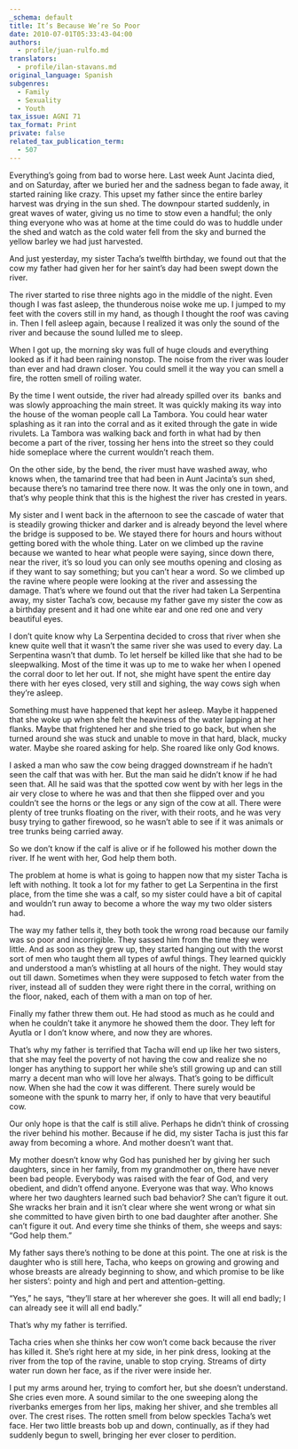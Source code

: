 ```yaml
---
_schema: default
title: It’s Because We’re So Poor
date: 2010-07-01T05:33:43-04:00
authors:
  - profile/juan-rulfo.md
translators:
  - profile/ilan-stavans.md
original_language: Spanish
subgenres:
  - Family
  - Sexuality
  - Youth
tax_issue: AGNI 71
tax_format: Print
private: false
related_tax_publication_term:
  - 507
---
```

Everything’s going from bad to worse here. Last week Aunt Jacinta died, and on Saturday, after we buried her and the sadness began to fade away, it started raining like crazy. This upset my father since the entire barley harvest was drying in the sun shed. The downpour started suddenly, in great waves of water, giving us no time to stow even a handful; the only thing everyone who was at home at the time could do was to huddle under the shed and watch as the cold water fell from the sky and burned the yellow barley we had just harvested.

And just yesterday, my sister Tacha’s twelfth birthday, we found out that the cow my father had given her for her saint’s day had been swept down the river.

The river started to rise three nights ago in the middle of the night. Even though I was fast asleep, the thunderous noise woke me up. I jumped to my feet with the covers still in my hand, as though I thought the roof was caving in. Then I fell asleep again, because I realized it was only the sound of the river and because the sound lulled me to sleep.

When I got up, the morning sky was full of huge clouds and everything looked as if it had been raining nonstop. The noise from the river was louder than ever and had drawn closer. You could smell it the way you can smell a fire, the rotten smell of roiling water.

By the time I went outside, the river had already spilled over its&nbsp; banks and was slowly approaching the main street. It was quickly making its way into the house of the woman people call La Tambora. You could hear water splashing as it ran into the corral and as it exited through the gate in wide rivulets. La Tambora was walking back and forth in what had by then become a part of the river, tossing her hens into the street so they could hide someplace where the current wouldn’t reach them.

On the other side, by the bend, the river must have washed away, who knows when, the tamarind tree that had been in Aunt Jacinta’s sun shed, because there’s no tamarind tree there now. It was the only one in town, and that’s why people think that this is the highest the river has crested in years.

My sister and I went back in the afternoon to see the cascade of water that is steadily growing thicker and darker and is already beyond the level where the bridge is supposed to be. We stayed there for hours and hours without getting bored with the whole thing. Later on we climbed up the ravine because we wanted to hear what people were saying, since down there, near the river, it’s so loud you can only see mouths opening and closing as if they want to say something; but you can’t hear a word. So we climbed up the ravine where people were looking at the river and assessing the damage. That’s where we found out that the river had taken La Serpentina away, my sister Tacha’s cow, because my father gave my sister the cow as a birthday present and it had one white ear and one red one and very beautiful eyes.

I don’t quite know why La Serpentina decided to cross that river when she knew quite well that it wasn’t the same river she was used to every day. La Serpentina wasn’t that dumb. To let herself be killed like that she had to be sleepwalking. Most of the time it was up to me to wake her when I opened the corral door to let her out. If not, she might have spent the entire day there with her eyes closed, very still and sighing, the way cows sigh when they’re asleep.

Something must have happened that kept her asleep. Maybe it happened that she woke up when she felt the heaviness of the water lapping at her flanks. Maybe that frightened her and she tried to go back, but when she turned around she was stuck and unable to move in that hard, black, mucky water. Maybe she roared asking for help. She roared like only God knows.

I asked a man who saw the cow being dragged downstream if he hadn’t seen the calf that was with her. But the man said he didn’t know if he had seen that. All he said was that the spotted cow went by with her legs in the air very close to where he was and that then she flipped over and you couldn’t see the horns or the legs or any sign of the cow at all. There were plenty of tree trunks floating on the river, with their roots, and he was very busy trying to gather firewood, so he wasn’t able to see if it was animals or tree trunks being carried away.

So we don’t know if the calf is alive or if he followed his mother down the river. If he went with her, God help them both.

The problem at home is what is going to happen now that my sister Tacha is left with nothing. It took a lot for my father to get La Serpentina in the first place, from the time she was a calf, so my sister could have a bit of capital and wouldn’t run away to become a whore the way my two older sisters had.

The way my father tells it, they both took the wrong road because our family was so poor and incorrigible. They sassed him from the time they were little. And as soon as they grew up, they started hanging out with the worst sort of men who taught them all types of awful things. They learned quickly and understood a man’s whistling at all hours of the night. They would stay out till dawn. Sometimes when they were supposed to fetch water from the river, instead all of sudden they were right there in the corral, writhing on the floor, naked, each of them with a man on top of her.

Finally my father threw them out. He had stood as much as he could and when he couldn’t take it anymore he showed them the door. They left for Ayutla or I don’t know where, and now they are whores.

That’s why my father is terrified that Tacha will end up like her two sisters, that she may feel the poverty of not having the cow and realize she no longer has anything to support her while she’s still growing up and can still marry a decent man who will love her always. That’s going to be difficult now. When she had the cow it was different. There surely would be someone with the spunk to marry her, if only to have that very beautiful cow.

Our only hope is that the calf is still alive. Perhaps he didn’t think of crossing the river behind his mother. Because if he did, my sister Tacha is just this far away from becoming a whore. And mother doesn’t want that.

My mother doesn’t know why God has punished her by giving her such daughters, since in her family, from my grandmother on, there have never been bad people. Everybody was raised with the fear of God, and very obedient, and didn’t offend anyone. Everyone was that way. Who knows where her two daughters learned such bad behavior? She can’t figure it out. She wracks her brain and it isn’t clear where she went wrong or what sin she committed to have given birth to one bad daughter after another. She can’t figure it out. And every time she thinks of them, she weeps and says: “God help them.”

My father says there’s nothing to be done at this point. The one at risk is the daughter who is still here, Tacha, who keeps on growing and growing and whose breasts are already beginning to show, and which promise to be like her sisters’: pointy and high and pert and attention-getting.

“Yes,” he says, “they’ll stare at her wherever she goes. It will all end badly; I can already see it will all end badly.”

That’s why my father is terrified.

Tacha cries when she thinks her cow won’t come back because the river has killed it. She’s right here at my side, in her pink dress, looking at the river from the top of the ravine, unable to stop crying. Streams of dirty water run down her face, as if the river were inside her.

I put my arms around her, trying to comfort her, but she doesn’t understand. She cries even more. A sound similar to the one sweeping along the riverbanks emerges from her lips, making her shiver, and she trembles all over. The crest rises. The rotten smell from below speckles Tacha’s wet face. Her two little breasts bob up and down, continually, as if they had suddenly begun to swell, bringing her ever closer to perdition.